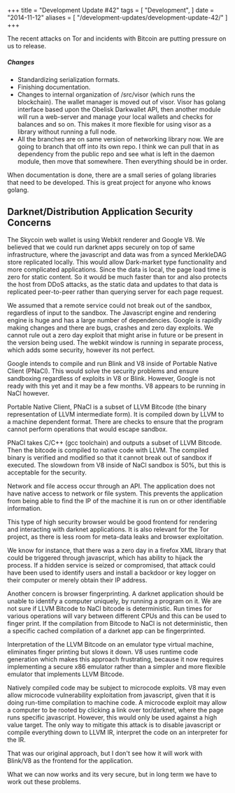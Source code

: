 +++
title = "Development Update #42"
tags = [
    "Development",
]
date = "2014-11-12"
aliases = [
	"/development-updates/development-update-42/"
]
+++

The recent attacks on Tor and incidents with Bitcoin are putting pressure on us to release.

##### Changes
- Standardizing serialization formats.
- Finishing documentation.
- Changes to internal organization of /src/visor (which runs the blockchain). The wallet manager is moved out of visor. Visor has golang interface based upon the Obelisk Darkwallet API, then another module will run a web-server and manage your local wallets and checks for balances and so on. This makes it more flexible for using visor as a library without running a full node.
- All the branches are on same version of networking library now. We are going to branch that off into its own repo. I think we can pull that in as dependency from the public repo and see what is left in the daemon module, then move that somewhere. Then everything should be in order.

When documentation is done, there are a small series of golang libraries that need to be developed. This is great project for anyone who knows golang.

## Darknet/Distribution Application Security Concerns

The Skycoin web wallet is using Webkit renderer and Google V8. We believed that we could run darknet apps securely on top of same infrastructure, where the javascript and data was from a synced MerkleDAG store replicated locally. This would allow Dark-market type functionality and more complicated applications. Since the data is local, the page load time is zero for static content. So it would be much faster than tor and also protects the host from DDoS attacks, as the static data and updates to that data is replicated peer-to-peer rather than querying server for each page request.

We assumed that a remote service could not break out of the sandbox, regardless of input to the sandbox. The Javascript engine and rendering engine is huge and has a large number of dependencies. Google is rapidly making changes and there are bugs, crashes and zero day exploits. We cannot rule out a zero day exploit that might arise in future or be present in the version being used. The webkit window is running in separate process, which adds some security, however its not perfect.

Google intends to compile and run Blink and V8 inside of Portable Native Client (PNaCl). This would solve the security problems and ensure sandboxing regardless of exploits in V8 or Blink. However, Google is not ready with this yet and it may be a few months. V8 appears to be running in NaCl however.

Portable Native Client, PNaCl is a subset of LLVM Bitcode (the binary representation of LLVM intermediate form). It is compiled down by LLVM to a machine dependent format. There are checks to ensure that the program cannot perform operations that would escape sandbox.

PNaCl takes C/C++ (gcc toolchain) and outputs a subset of LLVM Bitcode. Then the bitcode is compiled to native code with LLVM. The compiled binary is verified and modified so that it cannot break out of sandbox if executed. The slowdown from V8 inside of NaCl sandbox is 50%, but this is acceptable for the security.

Network and file access occur through an API. The application does not have native access to network or file system. This prevents the application from being able to find the IP of the machine it is run on or other identifiable information.

This type of high security browser would be good frontend for rendering and interacting with darknet applications. It is also relevant for the Tor project, as there is less room for meta-data leaks and browser exploitation.

We know for instance, that there was a zero day in a firefox XML library that could be triggered through javascript, which has ability to hijack the process. If a hidden service is seized or compromised, that attack could have been used to identify users and install a backdoor or key logger on their computer or merely obtain their IP address.

Another concern is browser fingerprinting. A darknet application should be unable to identify a computer uniquely, by running a program on it. We are not sure if LLVM Bitcode to NaCl bitcode is deterministic. Run times for various operations will vary between different CPUs and this can be used to finger print. If the compilation from Bitcode to NaCl is not deterministic, then a specific cached compilation of a darknet app can be fingerprinted.

Interpretation of the LLVM Bitcode on an emulator type virtual machine, eliminates finger printing but slows it down. V8 uses runtime code generation which makes this approach frustrating, because it now requires implementing a secure x86 emulator rather than a simpler and more flexible emulator that implements LLVM Bitcode.

Natively compiled code may be subject to microcode exploits. V8 may even allow microcode vulnerability exploitation from javascript, given that it is doing run-time compilation to machine code. A microcode exploit may allow a computer to be rooted by clicking a link over tor/darknet, where the page runs specific javascript. However, this would only be used against a high value target. The only way to mitigate this attack is to disable javascript or compile everything down to LLVM IR, interpret the code on an interpreter for the IR.

That was our original approach, but I don't see how it will work with Blink/V8 as the frontend for the application.

What we can now works and its very secure, but in long term we have to work out these problems.
